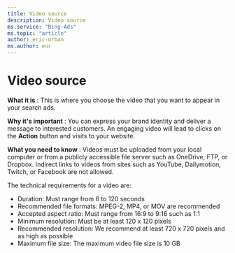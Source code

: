 ```yaml
---
title: Video source
description: Video source
ms.service: "Bing-Ads"
ms.topic: "article"
author: eric-urban
ms.author: eur
---
```


# Video source

**What it is** :     This is where you choose the video that you want to appear in your search ads.

**Why it's important** :     You can express your brand identity and deliver a message to interested customers. An engaging video will lead to clicks on the **Action** button and visits to your website.

**What you need to know** :     Videos must be uploaded from your local computer or from a publicly accessible file server such as OneDrive, FTP, or Dropbox. Indirect links to videos from sites such as YouTube, Dailymotion, Twitch, or Facebook are not allowed.

The technical requirements for a video are:
- Duration: Must range from 6 to 120 seconds
- Recommended file formats: MPEG-2, MP4, or MOV are recommended
- Accepted aspect ratio: Must range from 16:9 to 9:16 such as 1:1
- Minimum resolution: Must be at least 120 x 120 pixels
- Recommended resolution: We recommend at least 720 x 720 pixels and as high as possible
- Maximum file size: The maximum video file size is 10 GB


